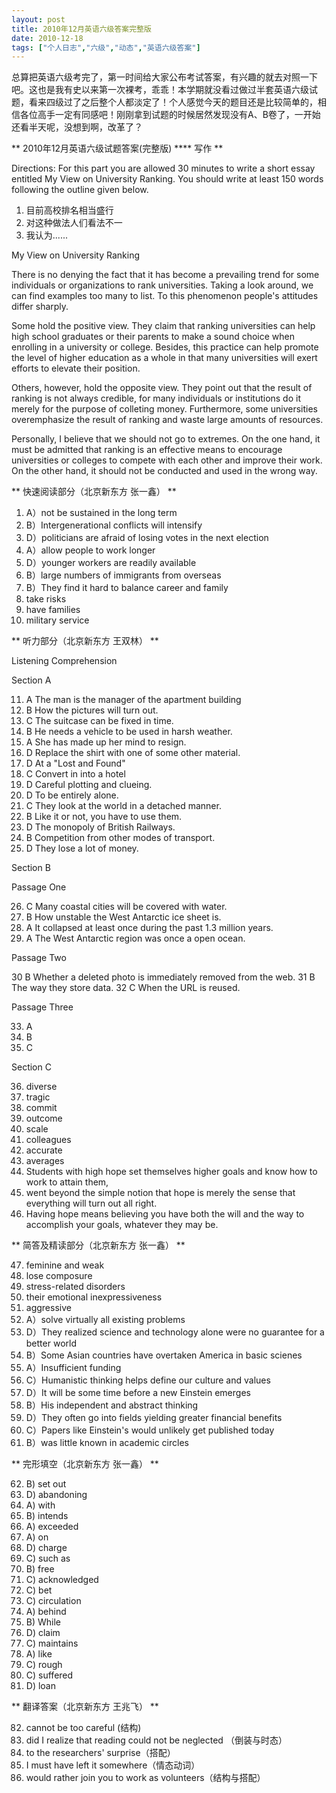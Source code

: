 ```yaml
---
layout: post
title: 2010年12月英语六级答案完整版		
date: 2010-12-18
tags: ["个人日志","六级","动态","英语六级答案"]
---
```


总算把英语六级考完了，第一时间给大家公布考试答案，有兴趣的就去对照一下吧。这也是我有史以来第一次裸考，乖乖！本学期就没看过做过半套英语六级试题，看来四级过了之后整个人都淡定了！个人感觉今天的题目还是比较简单的，相信各位高手一定有同感吧！刚刚拿到试题的时候居然发现没有A、B卷了，一开始还看半天呢，没想到啊，改革了？

** 2010年12月英语六级试题答案(完整版) **** 写作 **

Directions: For this part you are allowed 30 minutes to write a short essay entitled My View on University Ranking. You should write at least 150 words following the outline given below.

1. 目前高校排名相当盛行
2. 对这种做法人们看法不一
3. 我认为......

My View on University Ranking

There is no denying the fact that it has become a prevailing trend for some individuals or organizations to rank universities. Taking a look around, we can find examples too many to list. To this phenomenon people's attitudes differ sharply.

Some hold the positive view. They claim that ranking universities can help high school graduates or their parents to make a sound choice when enrolling in a university or college. Besides, this practice can help promote the level of higher education as a whole in that many universities will exert efforts to elevate their position.

Others, however, hold the opposite view. They point out that the result of ranking is not always credible, for many individuals or institutions do it merely for the purpose of colleting money. Furthermore, some universities overemphasize the result of ranking and waste large amounts of resources.

Personally, I believe that we should not go to extremes. On the one hand, it must be admitted that ranking is an effective means to encourage universities or colleges to compete with each other and improve their work. On the other hand, it should not be conducted and used in the wrong way.

** 快速阅读部分（北京新东方 张一鑫） **

1. A）not be sustained in the long term
2. B）Intergenerational conflicts will intensify
3. D）politicians are afraid of losing votes in the next election
4. A）allow people to work longer
5. D）younger workers are readily available
6. B）large numbers of immigrants from overseas
7. B）They find it hard to balance career and family
8. take risks
9. have families
10. military service

** 听力部分（北京新东方 王双林） **

Listening Comprehension

Section A

11. A The man is the manager of the apartment building
12. B How the pictures will turn out.
13. C The suitcase can be fixed in time.
14. B He needs a vehicle to be used in harsh weather.
15. A She has made up her mind to resign.
16. D Replace the shirt with one of some other material.
17. D At a "Lost and Found"
18. C Convert in into a hotel
19. D Careful plotting and clueing.
20. D To be entirely alone.
21. C They look at the world in a detached manner.
22. B Like it or not, you have to use them.
23. D The monopoly of British Railways.
24. B Competition from other modes of transport.
25. D They lose a lot of money.

Section B

Passage One

26. C Many coastal cities will be covered with water.
27. B How unstable the West Antarctic ice sheet is.
28. A It collapsed at least once during the past 1.3 million years.
29. A The West Antarctic region was once a open ocean.

Passage Two

30 B Whether a deleted photo is immediately removed from the web.
31 B The way they store data.
32 C When the URL is reused.

Passage Three

33. A
34. B
35. C

Section C

36. diverse
37. tragic
38. commit
39. outcome
40. scale
41. colleagues
42. accurate
43. averages
45. Students with high hope set themselves higher goals and know how to work to attain them,
46. went beyond the simple notion that hope is merely the sense that everything will turn out all right.
47. Having hope means believing you have both the will and the way to accomplish your goals, whatever they may be.<!--nextpage-->

** 简答及精读部分（北京新东方 张一鑫） **

47. feminine and weak
48. lose composure
49. stress-related disorders
50. their emotional inexpressiveness
51. aggressive
52. A）solve virtually all existing problems
53. D）They realized science and technology alone were no guarantee for a better world
54. B）Some Asian countries have overtaken America in basic scienes
55. A）Insufficient funding
56. C）Humanistic thinking helps define our culture and values
57. D）It will be some time before a new Einstein emerges
58. B）His independent and abstract thinking
59. D）They often go into fields yielding greater financial benefits
60. C）Papers like Einstein's would unlikely get published today
61. B）was little known in academic circles

** 完形填空（北京新东方 张一鑫） **

62. B) set out
63. D) abandoning
64. A) with
65. B) intends
66. A) exceeded
67. A) on
68. D) charge
69. C) such as
70. B) free
71. C) acknowledged
72. C) bet
73. C) circulation
74. A) behind
75. B) While
76. D) claim
77. C) maintains
78. A) like
79. C) rough
80. C) suffered
81. D) loan

** 翻译答案（北京新东方 王兆飞） **

82. cannot be too careful (结构)
83. did I realize that reading could not be neglected （倒装与时态）
84. to the researchers' surprise（搭配）
85. I must have left it somewhere（情态动词）
86. would rather join you to work as volunteers（结构与搭配）		